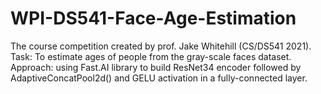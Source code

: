 # WPI-DS541-Face-Age-Estimation
The course competition created by prof. Jake Whitehill (CS/DS541 2021). Task: To estimate ages of people from the gray-scale faces dataset. 
Approach: using Fast.AI library to build ResNet34 encoder followed by AdaptiveConcatPool2d() and GELU activation in a fully-connected layer.   
